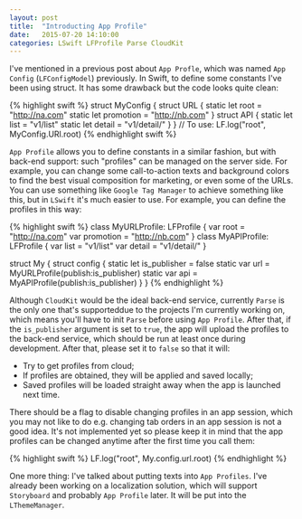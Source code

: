 ```yaml
---
layout: post
title:  "Introducting App Profile"
date:   2015-07-20 14:10:00
categories: LSwift LFProfile Parse CloudKit
---
```


I've mentioned in a previous post about `App Profle`, which was named `App Config` (`LFConfigModel`) previously. In Swift, to define some constants I've been using struct. It has some drawback but the code looks quite clean:

{% highlight swift %}
struct MyConfig {
	struct URL {
		static let root = "http://na.com"
		static let promotion = "http://nb.com"
	}
	struct API {
		static let list = "v1/list"
		static let detail = "v1/detail/"
	}
}
//	To use: LF.log("root", MyConfig.URl.root)
{% endhighlight swift %}

`App Profile` allows you to define constants in a similar fashion, but with back-end support: such "profiles" can be managed on the server side. For example, you can change some call-to-action texts and background colors to find the best visual composition for marketing, or even some of the URLs. You can use something like `Google Tag Manager` to achieve something like this, but in `LSwift` it's much easier to use. For example, you can define the profiles in this way:

{% highlight swift %}
class MyURLProfile: LFProfile {
	var root = "http://na.com"
	var promotion = "http://nb.com"
}
class MyAPIProfile: LFProfile {
	var list = "v1/list"
	var detail = "v1/detail/"
}

struct My {
	struct config {
		static let is_publisher = false
		static var url = MyURLProfile(publish:is_publisher)
		static var api = MyAPIProfile(publish:is_publisher)
	}
}
{% endhighlight %}

Although `CloudKit` would be the ideal back-end service, currently `Parse` is the only one that's supporteddue to the projects I'm currently working on, which means you'll have to init `Parse` before using `App Profile`. After that, if the `is_publisher` argument is set to `true`, the app will upload the profiles to the back-end service, which should be run at least once during development. After that, please set it to `false` so that it will:

- Try to get profiles from cloud;
- If profiles are obtained, they will be applied and saved locally;
- Saved profiles will be loaded straight away when the app is launched next time.

There should be a flag to disable changing profiles in an app session, which you may not like to do e.g. changing tab orders in an app session is not a good idea. It's not implemented yet so please keep it in mind that the app profiles can be changed anytime after the first time you call them:

{% highlight swift %}
LF.log("root", My.config.url.root)
{% endhighlight %}

One more thing: I've talked about putting texts into `App Profiles`. I've already been working on a localization solution, which will support `Storyboard` and probably `App Profile` later. It will be put into the `LThemeManager`.

[lswift]:      http://superarts.github.io/LSwift/
[superarts]:   http://www.superarts.org/blog
